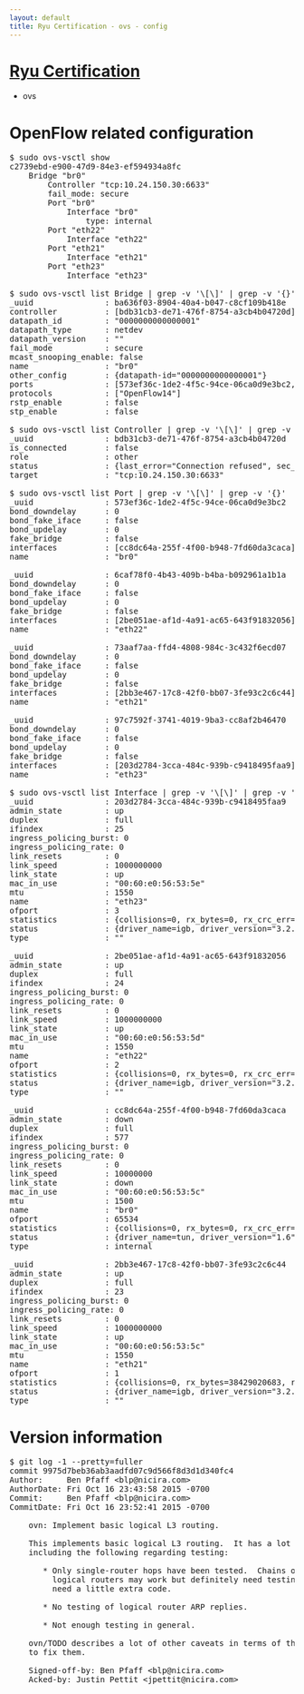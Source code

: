 ```yaml
---
layout: default
title: Ryu Certification - ovs - config
---
```

# [Ryu Certification](http://osrg.github.io/ryu/certification.html)
* ovs 

# OpenFlow related configuration
<pre>
$ sudo ovs-vsctl show
c2739ebd-e900-47d9-84e3-ef594934a8fc
    Bridge "br0"
        Controller "tcp:10.24.150.30:6633"
        fail_mode: secure
        Port "br0"
            Interface "br0"
                type: internal
        Port "eth22"
            Interface "eth22"
        Port "eth21"
            Interface "eth21"
        Port "eth23"
            Interface "eth23"

$ sudo ovs-vsctl list Bridge | grep -v '\[\]' | grep -v '{}'
_uuid               : ba636f03-8904-40a4-b047-c8cf109b418e
controller          : [bdb31cb3-de71-476f-8754-a3cb4b04720d]
datapath_id         : "0000000000000001"
datapath_type       : netdev
datapath_version    : "<built-in>"
fail_mode           : secure
mcast_snooping_enable: false
name                : "br0"
other_config        : {datapath-id="0000000000000001"}
ports               : [573ef36c-1de2-4f5c-94ce-06ca0d9e3bc2, 6caf78f0-4b43-409b-b4ba-b092961a1b1a, 73aaf7aa-ffd4-4808-984c-3c432f6ecd07, 97c7592f-3741-4019-9ba3-cc8af2b46470]
protocols           : ["OpenFlow14"]
rstp_enable         : false
stp_enable          : false

$ sudo ovs-vsctl list Controller | grep -v '\[\]' | grep -v '{}'
_uuid               : bdb31cb3-de71-476f-8754-a3cb4b04720d
is_connected        : false
role                : other
status              : {last_error="Connection refused", sec_since_connect="752", sec_since_disconnect="3", state=BACKOFF}
target              : "tcp:10.24.150.30:6633"

$ sudo ovs-vsctl list Port | grep -v '\[\]' | grep -v '{}'
_uuid               : 573ef36c-1de2-4f5c-94ce-06ca0d9e3bc2
bond_downdelay      : 0
bond_fake_iface     : false
bond_updelay        : 0
fake_bridge         : false
interfaces          : [cc8dc64a-255f-4f00-b948-7fd60da3caca]
name                : "br0"

_uuid               : 6caf78f0-4b43-409b-b4ba-b092961a1b1a
bond_downdelay      : 0
bond_fake_iface     : false
bond_updelay        : 0
fake_bridge         : false
interfaces          : [2be051ae-af1d-4a91-ac65-643f91832056]
name                : "eth22"

_uuid               : 73aaf7aa-ffd4-4808-984c-3c432f6ecd07
bond_downdelay      : 0
bond_fake_iface     : false
bond_updelay        : 0
fake_bridge         : false
interfaces          : [2bb3e467-17c8-42f0-bb07-3fe93c2c6c44]
name                : "eth21"

_uuid               : 97c7592f-3741-4019-9ba3-cc8af2b46470
bond_downdelay      : 0
bond_fake_iface     : false
bond_updelay        : 0
fake_bridge         : false
interfaces          : [203d2784-3cca-484c-939b-c9418495faa9]
name                : "eth23"

$ sudo ovs-vsctl list Interface | grep -v '\[\]' | grep -v '{}'
_uuid               : 203d2784-3cca-484c-939b-c9418495faa9
admin_state         : up
duplex              : full
ifindex             : 25
ingress_policing_burst: 0
ingress_policing_rate: 0
link_resets         : 0
link_speed          : 1000000000
link_state          : up
mac_in_use          : "00:60:e0:56:53:5e"
mtu                 : 1550
name                : "eth23"
ofport              : 3
statistics          : {collisions=0, rx_bytes=0, rx_crc_err=0, rx_dropped=0, rx_errors=0, rx_frame_err=0, rx_over_err=0, rx_packets=0, tx_bytes=3532536000, tx_dropped=0, tx_errors=0, tx_packets=2355024}
status              : {driver_name=igb, driver_version="3.2.10-k", firmware_version="2.10-9"}
type                : ""

_uuid               : 2be051ae-af1d-4a91-ac65-643f91832056
admin_state         : up
duplex              : full
ifindex             : 24
ingress_policing_burst: 0
ingress_policing_rate: 0
link_resets         : 0
link_speed          : 1000000000
link_state          : up
mac_in_use          : "00:60:e0:56:53:5d"
mtu                 : 1550
name                : "eth22"
ofport              : 2
statistics          : {collisions=0, rx_bytes=0, rx_crc_err=0, rx_dropped=0, rx_errors=0, rx_frame_err=0, rx_over_err=0, rx_packets=0, tx_bytes=27454772866, tx_dropped=0, tx_errors=0, tx_packets=18315536}
status              : {driver_name=igb, driver_version="3.2.10-k", firmware_version="2.10-9"}
type                : ""

_uuid               : cc8dc64a-255f-4f00-b948-7fd60da3caca
admin_state         : down
duplex              : full
ifindex             : 577
ingress_policing_burst: 0
ingress_policing_rate: 0
link_resets         : 0
link_speed          : 10000000
link_state          : down
mac_in_use          : "00:60:e0:56:53:5c"
mtu                 : 1500
name                : "br0"
ofport              : 65534
statistics          : {collisions=0, rx_bytes=0, rx_crc_err=0, rx_dropped=0, rx_errors=0, rx_frame_err=0, rx_over_err=0, rx_packets=0, tx_bytes=0, tx_dropped=0, tx_errors=0, tx_packets=0}
status              : {driver_name=tun, driver_version="1.6", firmware_version="N/A"}
type                : internal

_uuid               : 2bb3e467-17c8-42f0-bb07-3fe93c2c6c44
admin_state         : up
duplex              : full
ifindex             : 23
ingress_policing_burst: 0
ingress_policing_rate: 0
link_resets         : 0
link_speed          : 1000000000
link_state          : up
mac_in_use          : "00:60:e0:56:53:5c"
mtu                 : 1550
name                : "eth21"
ofport              : 1
statistics          : {collisions=0, rx_bytes=38429020683, rx_crc_err=0, rx_dropped=0, rx_errors=0, rx_frame_err=0, rx_over_err=0, rx_packets=25647228, tx_bytes=0, tx_dropped=0, tx_errors=0, tx_packets=0}
status              : {driver_name=igb, driver_version="3.2.10-k", firmware_version="2.10-9"}
type                : ""
</pre>

# Version information
<pre>
$ git log -1 --pretty=fuller
commit 9975d7beb36ab3aadfd07c9d566f8d3d1d340fc4
Author:     Ben Pfaff &lt;blp@nicira.com&gt;
AuthorDate: Fri Oct 16 23:43:58 2015 -0700
Commit:     Ben Pfaff &lt;blp@nicira.com&gt;
CommitDate: Fri Oct 16 23:52:41 2015 -0700

    ovn: Implement basic logical L3 routing.
    
    This implements basic logical L3 routing.  It has a lot of caveats,
    including the following regarding testing:
    
       * Only single-router hops have been tested.  Chains or trees of
         logical routers may work but definitely need testing and may
         need a little extra code.
    
       * No testing of logical router ARP replies.
    
       * Not enough testing in general.
    
    ovn/TODO describes a lot of other caveats in terms of the work needed
    to fix them.
    
    Signed-off-by: Ben Pfaff &lt;blp@nicira.com&gt;
    Acked-by: Justin Pettit &lt;jpettit@nicira.com&gt;
</pre>
